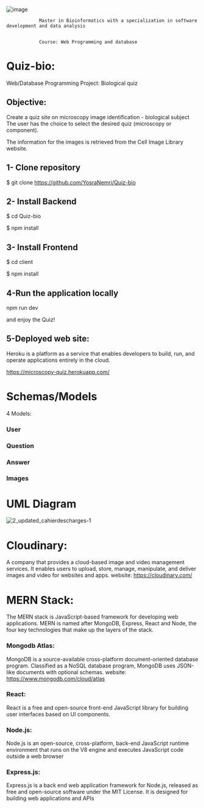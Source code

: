 ![image](https://user-images.githubusercontent.com/80050807/143290880-7225b885-3074-4bb2-8160-c79d680981bb.png)

                Master in Bioinformatics with a specialization in software development and data analysis
                             
                        
                Course: Web Programming and database


# Quiz-bio:

Web/Database Programming Project: Biological quiz

## Objective:

Create a quiz site on microscopy image identification - biological subject
The user has the choice to select the desired quiz (microscopy or component).

The information for the images is retrieved from the Cell Image Library website.
## 1- Clone repository
$ git clone https://github.com/YosraNemri/Quiz-bio


## 2- Install Backend 
$ cd Quiz-bio

$ npm install


## 3- Install Frontend
$ cd client

$ npm install


## 4-Run the application locally

npm run dev 

and enjoy the Quiz!

## 5-Deployed web site: 
Heroku is a platform as a service that enables developers to build, run, and operate applications entirely in the cloud.

https://microscopy-quiz.herokuapp.com/


# Schemas/Models
4 Models: 

### User
### Question
### Answer
### Images
# UML Diagram 
![2_updated_cahierdescharges-1](https://user-images.githubusercontent.com/80050807/143290129-7074abbb-1462-4f6d-8456-2eb0c6e212b8.png)


# Cloudinary: 
A company that provides a cloud-based image and video management services. It enables users to upload, store, manage, manipulate, and deliver images and video for websites and apps.
website: https://cloudinary.com/
# MERN Stack: 
The MERN stack is JavaScript-based framework for developing web applications. MERN is named after MongoDB, Express, React and Node, the four key technologies that make up the layers of the stack.

### Mongodb Atlas:
MongoDB is a source-available cross-platform document-oriented database program. Classified as a NoSQL database program, MongoDB uses JSON-like documents with optional schemas.
website: https://www.mongodb.com/cloud/atlas

### React: 
React is a free and open-source front-end JavaScript library for building user interfaces based on UI components.
### Node.js:
Node.js is an open-source, cross-platform, back-end JavaScript runtime environment that runs on the V8 engine and executes JavaScript code outside a web browser
### Express.js:
Express.js is a back end web application framework for Node.js, released as free and open-source software under the MIT License. It is designed for building web applications and APIs


